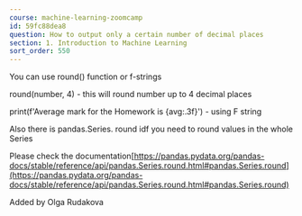 ```yaml
---
course: machine-learning-zoomcamp
id: 59fc88dea8
question: How to output only a certain number of decimal places
section: 1. Introduction to Machine Learning
sort_order: 550
---
```


You can use round() function or f-strings

round(number, 4)  - this will round number up to 4 decimal places

print(f'Average mark for the Homework is {avg:.3f}') - using F string

Also there is pandas.Series. round idf you need to round values in the whole Series

Please check the documentation[https://pandas.pydata.org/pandas-docs/stable/reference/api/pandas.Series.round.html#pandas.Series.round](https://pandas.pydata.org/pandas-docs/stable/reference/api/pandas.Series.round.html#pandas.Series.round)

Added by Olga Rudakova

